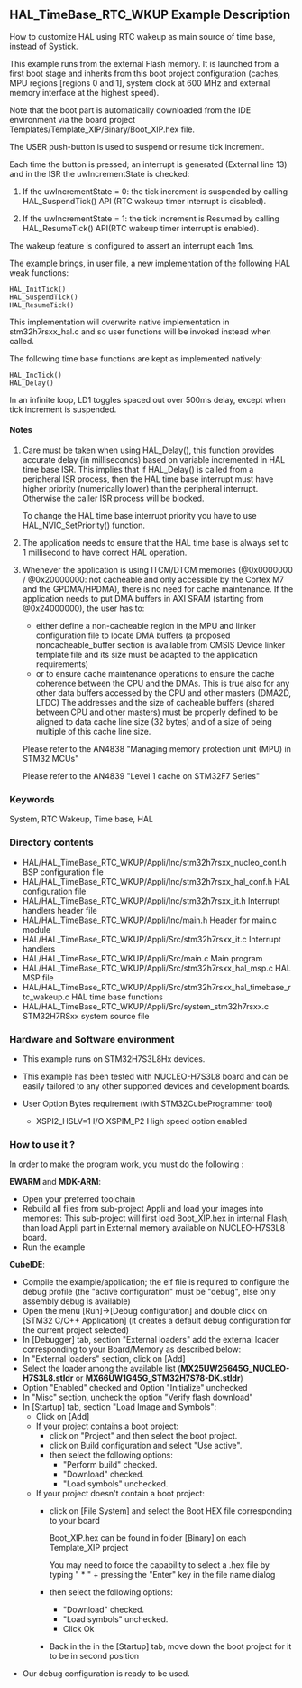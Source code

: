 ## <b>HAL_TimeBase_RTC_WKUP Example Description</b>

How to customize HAL using RTC wakeup as main source of time base, 
instead of Systick.

This example runs from the external Flash memory. It is launched from a first boot stage and inherits from this boot project
configuration (caches, MPU regions [regions 0 and 1], system clock at 600 MHz and external memory interface at the highest speed).

Note that the boot part is automatically downloaded from the IDE environment via the board project Templates/Template_XIP/Binary/Boot_XIP.hex file.


The USER push-button is used to suspend or resume tick increment. 

Each time the button is pressed; an interrupt is generated (External line 13)
and in the ISR the uwIncrementState is checked:

  1. If the uwIncrementState = 0: the tick increment is suspended by calling 
     HAL_SuspendTick() API (RTC wakeup timer interrupt is disabled).
	 
  2. If the uwIncrementState = 1: the tick increment is Resumed by calling 
     HAL_ResumeTick() API(RTC wakeup timer interrupt is enabled).

The wakeup feature is configured to assert an interrupt each 1ms.

The example brings, in user file, a new implementation of the following HAL weak functions:

    HAL_InitTick() 
    HAL_SuspendTick()
    HAL_ResumeTick()

This implementation will overwrite native implementation in stm32h7rsxx_hal.c
and so user functions will be invoked instead when called.

The following time base functions are kept as implemented natively:

    HAL_IncTick()
    HAL_Delay()

In an infinite loop, LD1 toggles spaced out over 500ms delay, except when tick increment is suspended.

#### <b>Notes</b>

 1. Care must be taken when using HAL_Delay(), this function provides accurate delay (in milliseconds)
    based on variable incremented in HAL time base ISR. This implies that if HAL_Delay() is called from
    a peripheral ISR process, then the HAL time base interrupt must have higher priority (numerically lower)
    than the peripheral interrupt. Otherwise the caller ISR process will be blocked.
	
    To change the HAL time base interrupt priority you have to use HAL_NVIC_SetPriority() function.
      
 2. The application needs to ensure that the HAL time base is always set to 1 millisecond
    to have correct HAL operation.
	
 3. Whenever the application is using ITCM/DTCM memories (@0x0000000 / @0x20000000: not cacheable and only accessible
    by the Cortex M7 and the GPDMA/HPDMA), there is no need for cache maintenance.
    If the application needs to put DMA buffers in AXI SRAM (starting from @0x24000000), the user has to:
    - either define a non-cacheable region in the MPU and linker configuration file to locate DMA buffers
      (a proposed noncacheable_buffer section is available from CMSIS Device linker template file and its size must
      be adapted to the application requirements)
    - or to ensure cache maintenance operations to ensure the cache coherence between the CPU and the DMAs.
    This is true also for any other data buffers accessed by the CPU and other masters (DMA2D, LTDC)
    The addresses and the size of cacheable buffers (shared between CPU and other masters)
    must be properly defined to be aligned to data cache line size (32 bytes) and of a size of being multiple
    of this cache line size.

    Please refer to the AN4838 "Managing memory protection unit (MPU) in STM32 MCUs"

    Please refer to the AN4839 "Level 1 cache on STM32F7 Series"


### <b>Keywords</b>

System, RTC Wakeup, Time base, HAL

### <b>Directory contents</b>

  - HAL/HAL_TimeBase_RTC_WKUP/Appli/Inc/stm32h7rsxx_nucleo_conf.h                 BSP configuration file
  - HAL/HAL_TimeBase_RTC_WKUP/Appli/Inc/stm32h7rsxx_hal_conf.h                    HAL configuration file
  - HAL/HAL_TimeBase_RTC_WKUP/Appli/Inc/stm32h7rsxx_it.h                          Interrupt handlers header file
  - HAL/HAL_TimeBase_RTC_WKUP/Appli/Inc/main.h                                    Header for main.c module  
  - HAL/HAL_TimeBase_RTC_WKUP/Appli/Src/stm32h7rsxx_it.c                          Interrupt handlers
  - HAL/HAL_TimeBase_RTC_WKUP/Appli/Src/main.c                                    Main program
  - HAL/HAL_TimeBase_RTC_WKUP/Appli/Src/stm32h7rsxx_hal_msp.c                     HAL MSP file
  - HAL/HAL_TimeBase_RTC_WKUP/Appli/Src/stm32h7rsxx_hal_timebase_rtc_wakeup.c     HAL time base functions
  - HAL/HAL_TimeBase_RTC_WKUP/Appli/Src/system_stm32h7rsxx.c                      STM32H7RSxx system source file

### <b>Hardware and Software environment</b> 

  - This example runs on STM32H7S3L8Hx devices.

  - This example has been tested with NUCLEO-H7S3L8 board and can be
    easily tailored to any other supported devices and development boards.

  - User Option Bytes requirement (with STM32CubeProgrammer tool)

    - XSPI2_HSLV=1     I/O XSPIM_P2 High speed option enabled
	
### <b>How to use it ?</b> 

In order to make the program work, you must do the following :

**EWARM** and **MDK-ARM**:

 - Open your preferred toolchain
 - Rebuild all files from sub-project Appli and load your images into memories: This sub-project will first load Boot_XIP.hex in internal Flash,
   than load Appli part in External memory available on NUCLEO-H7S3L8 board.
 - Run the example

**CubeIDE**:

 - Compile the example/application; the elf file is required to configure the debug profile (the "active configuration" must be "debug", else only assembly debug is available)
 - Open the menu [Run]->[Debug configuration] and double click on  [STM32 C/C++ Application] (it creates a default debug configuration for the current project selected)
 - In [Debugger] tab, section "External  loaders" add the external loader corresponding to your Board/Memory as described below:
 - In "External loaders" section, click on [Add]
 - Select the loader among the available list (**MX25UW25645G_NUCLEO-H7S3L8.stldr** or **MX66UW1G45G_STM32H7S78-DK.stldr**)
 - Option "Enabled" checked and Option "Initialize" unchecked
 - In "Misc" section, uncheck the option "Verify flash download"
 - In [Startup] tab, section "Load Image and Symbols":
   - Click on [Add]
   - If your project contains a boot project:
     - click on "Project" and then select the boot project.
     - click on Build configuration and select "Use active".
     - then select the following options:
       - "Perform build" checked.
       - "Download" checked.
       - "Load symbols" unchecked.
   - If your project doesn't contain a boot project:
     - click on [File System] and select the Boot HEX file corresponding to your board

        Boot_XIP.hex can be found in folder [Binary] on each Template_XIP project

        You may need to force the capability to select a .hex file by typing " * " + pressing the "Enter" key in the file name dialog

     - then select the following options:
       - "Download"      checked.
       - "Load symbols" unchecked.
       - Click Ok
     - Back in the in the [Startup] tab, move down the boot project for it to be in second position
 - Our debug configuration is ready to be used.
